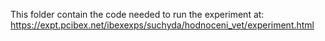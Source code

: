 This folder contain the code needed to run the experiment at:  
https://expt.pcibex.net/ibexexps/suchyda/hodnoceni_vet/experiment.html
